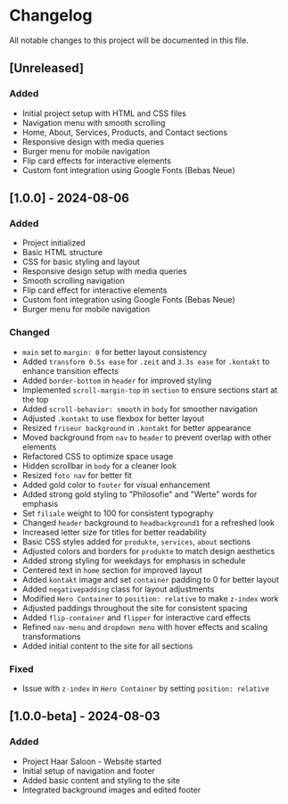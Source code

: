 # Changelog

All notable changes to this project will be documented in this file.

## [Unreleased]

### Added
- Initial project setup with HTML and CSS files
- Navigation menu with smooth scrolling
- Home, About, Services, Products, and Contact sections
- Responsive design with media queries
- Burger menu for mobile navigation
- Flip card effects for interactive elements
- Custom font integration using Google Fonts (Bebas Neue)

## [1.0.0] - 2024-08-06

### Added
- Project initialized
- Basic HTML structure
- CSS for basic styling and layout
- Responsive design setup with media queries
- Smooth scrolling navigation
- Flip card effect for interactive elements
- Custom font integration using Google Fonts (Bebas Neue)
- Burger menu for mobile navigation

### Changed
- `main` set to `margin: 0` for better layout consistency
- Added `transform 0.5s ease` for `.zeit` and `3.3s ease` for `.kontakt` to enhance transition effects
- Added `border-bottom` in `header` for improved styling
- Implemented `scroll-margin-top` in `section` to ensure sections start at the top
- Added `scroll-behavior: smooth` in `body` for smoother navigation
- Adjusted `.kontakt` to use flexbox for better layout
- Resized `friseur background` in `.kontakt` for better appearance
- Moved background from `nav` to `header` to prevent overlap with other elements
- Refactored CSS to optimize space usage
- Hidden scrollbar in `body` for a cleaner look
- Resized `foto nav` for better fit
- Added gold color to `footer` for visual enhancement
- Added strong gold styling to "Philosofie" and "Werte" words for emphasis
- Set `filiale` weight to 100 for consistent typography
- Changed `header` background to `headbackground1` for a refreshed look
- Increased letter size for titles for better readability
- Basic CSS styles added for `produkte`, `services`, `about` sections
- Adjusted colors and borders for `produkte` to match design aesthetics
- Added strong styling for weekdays for emphasis in schedule
- Centered text in `home` section for improved layout
- Added `kontakt` image and set `container` padding to 0 for better layout
- Added `negativepadding` class for layout adjustments
- Modified `Hero Container` to `position: relative` to make `z-index` work
- Adjusted paddings throughout the site for consistent spacing
- Added `flip-container` and `flipper` for interactive card effects
- Refined `nav-menu` and `dropdown menu` with hover effects and scaling transformations
- Added initial content to the site for all sections

### Fixed
- Issue with `z-index` in `Hero Container` by setting `position: relative`

## [1.0.0-beta] - 2024-08-03

### Added
- Project Haar Saloon - Website started
- Initial setup of navigation and footer
- Added basic content and styling to the site
- Integrated background images and edited footer
